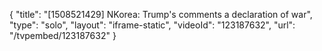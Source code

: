 {
    "title": "[1508521429] NKorea: Trump's comments a declaration of war",
    "type": "solo",
    "layout": "iframe-static",
    "videoId": "123187632",
    "url": "\/tvpembed\/123187632"
}